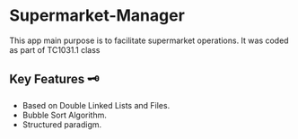 # Supermarket-Manager
This app main purpose is to facilitate supermarket operations.
It was coded as part of TC1031.1 class

## Key Features 🗝 
* Based on Double Linked Lists and Files.
* Bubble Sort Algorithm.
* Structured paradigm.
